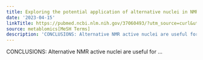 ```yaml
---
title: Exploring the potential application of alternative nuclei in NMR based metabolomics
date: '2023-04-15'
linkTitle: https://pubmed.ncbi.nlm.nih.gov/37060493/?utm_source=curl&utm_medium=rss&utm_campaign=pubmed-2&utm_content=1Zkrxt7ktlCbHBXEV3v65xxSnkSWNsJ1A6Fq3gBniKhGfIUslK&fc=20210907212339&ff=20230418210603&v=2.17.9.post6+86293ac
source: metablomics[MeSH Terms]
description: 'CONCLUSIONS: Alternative NMR active nuclei are useful for ...'
---
```

CONCLUSIONS: Alternative NMR active nuclei are useful for ...